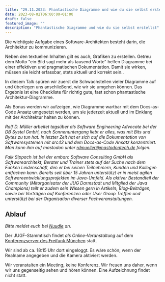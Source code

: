 ```yaml
---
title: "29.11.2023: Phantastische Diagramme und wie du sie selbst erstellst"
date: 2023-08-02T06:00:00+01:00
draft: false
featured_image: ""
description: "Phantastische Diagramme und wie du sie selbst erstellst"
---
```


Die wichtigste Aufgabe eines Software-Architekten besteht darin, die Architektur zu kommunizieren.

Neben den textuellen Inhalten gilt es auch, Grafiken zu erstellen. Getreu dem Motto "ein Bild sagt mehr als tausend Worte" helfen Diagramme bei einer effektiven und pragmatischen Dokumentation. Damit sie wirken, müssen sie leicht erfassbar, stets aktuell und korrekt sein..

In diesem Talk spüren wir zuerst die Schwachstellen vieler Diagramme auf und überlegen uns anschließend, wie wir sie umgehen können. Das Ergebnis ist eine Checkliste für richtig gute, fast schon phantastische Architektur-Diagramme.

Als Bonus werden wir aufzeigen, wie Diagramme wartbar mit dem Docs-as-Code Ansatz umgesetzt werden, um sie jederzeit aktuell und im Einklang mit der Architektur halten zu können.

_Ralf D. Müller arbeitet tagsüber als Software Engineering Advocate bei der DB Systel GmbH, nach Sonnenuntergang liebt er alles, was mit Bits und Bytes zu tun hat. In letzter Zeit hat er sich auf die Dokumentation von Softwaresystemen mit arc42 und dem Docs-as-Code Ansatz konzentriert. Man kann ihm auf mastodon unter rdmueller@mastodontech.de folgen._

_Falk Sippach ist bei der embarc Software Consulting GmbH als Softwarearchitekt, Berater und Trainer stets auf der Suche nach dem Funken Leidenschaft, den er bei seinen Teilnehmern, Kunden und Kollegen entfachen kann. Bereits seit über 15 Jahren unterstützt er in meist agilen Softwareentwicklungsprojekten im Java-Umfeld. Als aktiver Bestandteil der Community (Mitorganisator der JUG Darmstadt und Mitglied der Java Champions) teilt er zudem sein Wissen gern in Artikeln, Blog-Beiträgen, sowie bei Vorträgen auf Konferenzen oder User Group Treffen und unterstützt bei der Organisation diverser Fachveranstaltungen._

## Ablauf 

_Bitte meldet euch bei [Nuudle](https://nuudel.digitalcourage.de/wpbn2NaSJlCpohvV) an._

Der JUGF-Stammtisch findet _als Online-Veranstaltung_ auf dem [Konferenzserver des Freifunk München](https://meet.ffmuc.net/jugfmeeting) statt.

Wir sind ab ca. 18:15 Uhr dort eingeloggt. Es wäre schön, wenn der Realname angegeben und die Kamera aktiviert werden.

Wir veranstalten ein Meeting, keine Konferenz. Wir freuen uns daher, wenn wir uns gegenseitig sehen und hören können.
Eine Aufzeichnung findet nicht statt.